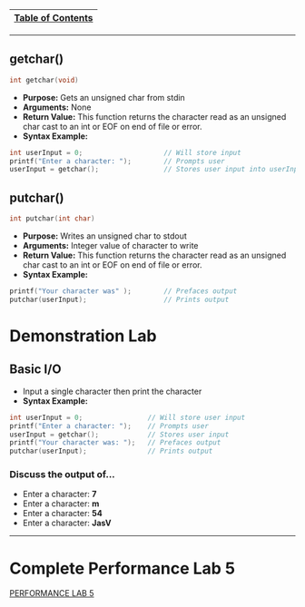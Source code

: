 |[Table of Contents](/00-Table-of-Contents.md)|
|---|

---

## getchar\(\)

```c
int getchar(void)
```

* **Purpose:** Gets an unsigned char from stdin
* **Arguments:** None
* **Return Value:** This function returns the character read as an unsigned char cast to an int or EOF on end of file or error. 
* **Syntax Example:**

```c
int userInput = 0;                    // Will store input
printf("Enter a character: ");        // Prompts user
userInput = getchar();                // Stores user input into userInput
```

## putchar\(\)

```c
int putchar(int char)
```

* **Purpose:** Writes an unsigned char to stdout
* **Arguments:** Integer value of character to write
* **Return Value:** This function returns the character read as an unsigned char cast to an int or EOF on end of file or error.
* **Syntax Example:**

```c
printf("Your character was" );        // Prefaces output
putchar(userInput);                   // Prints output
```

# Demonstration Lab

## Basic I/O

* Input a single character then print the character
* **Syntax Example:**

```c
int userInput = 0;                // Will store user input
printf("Enter a character: ");    // Prompts user
userInput = getchar();            // Stores user input
printf("Your character was: ");   // Prefaces output
putchar(userInput);               // Prints output
```

### Discuss the output of...

* Enter a character: **7**
* Enter a character: **m**
* Enter a character: **54**
* Enter a character: **JasV**

---
# Complete Performance Lab 5

<a href="https://github.com/CyberTrainingUSAF/05-C-Programming/blob/master/04_IO_part_1/performance_labs/lab5/lab5.md" rel="PERFORMANCE LAB 5"> PERFORMANCE LAB 5 </a>
